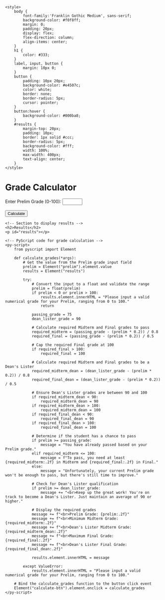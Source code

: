 <html lang="en">
<head>
    <meta charset="UTF-8">
    <meta name="viewport" content="width=device-width, initial-scale=1.0">
    <title>Grade Calculator</title>
    <link rel="stylesheet" href="https://pyscript.net/latest/pyscript.css">
    <script defer src="https://pyscript.net/latest/pyscript.js"></script>
    
    <style>
        body {
            font-family:'Franklin Gothic Medium', sans-serif;
            background-color: #f0f8ff;
            margin: 0;
            padding: 20px;
            display: flex;
            flex-direction: column;
            align-items: center;
        }
        h1 {
            color: #333;
        }
        label, input, button {
            margin: 10px 0;
        }
        button {
            padding: 10px 20px;
            background-color: #e4507c;
            color: white;
            border: none;
            border-radius: 5px;
            cursor: pointer;
        }
        button:hover {
            background-color: #000ba8;
        }
        #results {
            margin-top: 20px;
            padding: 10px;
            border: 1px solid #ccc;
            border-radius: 5px;
            background-color: #fff;
            width: 100%;
            max-width: 400px;
            text-align: center;
        }
    </style>
</head>
<body>
    <!-- Page title -->
    <h1>Grade Calculator</h1>
    <!-- Input field for Prelim grade -->
    <label for="prelim">Enter Prelim Grade (0-100):</label>
    <input type="number" id="prelim" min="0" max="100"><br><br>
    <!-- Button to trigger grade calculation -->
    <button id="calculate-btn">Calculate</button>
    
    <!-- Section to display results -->
    <h2>Results</h2>
    <p id="results"></p>

    <!-- PyScript code for grade calculation -->
    <py-script>
        from pyscript import Element

        def calculate_grades(*args):
            # Get the value from the Prelim grade input field
            prelim = Element("prelim").element.value
            results = Element("results")
            
            try:
                # Convert the input to a float and validate the range
                prelim = float(prelim)
                if prelim < 0 or prelim > 100:
                    results.element.innerHTML = "Please input a valid numerical grade for your Prelim, ranging from 0 to 100."
                    return
                
                passing_grade = 75
                dean_lister_grade = 90
                
                # Calculate required Midterm and Final grades to pass
                required_midterm = (passing_grade - (prelim * 0.2)) / 0.8
                required_final = (passing_grade - (prelim * 0.2)) / 0.5
                
                # Cap the required Final grade at 100
                if required_final > 100:
                    required_final = 100
                
                # Calculate required Midterm and Final grades to be a Dean's Lister
                required_midterm_dean = (dean_lister_grade - (prelim * 0.2)) / 0.8
                required_final_dean = (dean_lister_grade - (prelim * 0.2)) / 0.5
                
                # Ensure Dean's Lister grades are between 90 and 100
                if required_midterm_dean < 90:
                    required_midterm_dean = 90
                if required_midterm_dean > 100:
                    required_midterm_dean = 100
                if required_final_dean < 90:
                    required_final_dean = 90
                if required_final_dean > 100:
                    required_final_dean = 100
                
                # Determine if the student has a chance to pass
                if prelim >= passing_grade:
                    message = "You have already passed based on your Prelim grade."
                elif required_midterm <= 100:
                    message = f"To pass, you need at least {required_midterm:.2f} in Midterm and {required_final:.2f} in Final."
                else:
                    message = "Unfortunately, your current Prelim grade won't be enough to pass, but there's still time to improve."
                
                # Check for Dean's Lister qualification
                if prelim >= dean_lister_grade:
                    message += "<br>Keep up the great work! You're on track to become a Dean's Lister. Just maintain an average of 90 or higher."
                
                # Display the required grades
                message += f"<br>Prelim Grade: {prelim:.2f}"
                message += f"<br>Minimum Midterm Grade: {required_midterm:.2f}"
                message += f"<br>Dean's Lister Midterm Grade: {required_midterm_dean:.2f}"
                message += f"<br>Maximum Final Grade: {required_final:.2f}"
                message += f"<br>Dean's Lister Final Grade: {required_final_dean:.2f}"
                
                results.element.innerHTML = message
            
            except ValueError:
                results.element.innerHTML = "Please input a valid numerical grade for your Prelim, ranging from 0 to 100."

        # Bind the calculate_grades function to the button click event
        Element("calculate-btn").element.onclick = calculate_grades
    </py-script>
</body>
</html>

